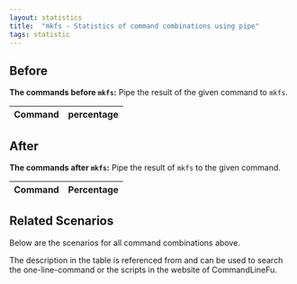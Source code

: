 ```yaml
---
layout: statistics
title:  "mkfs - Statistics of command combinations using pipe"
tags: statistic
---
```


## Before

__The commands before `mkfs`:__ Pipe the result of the given command to `mkfs`.

| Command | percentage |
|--------|--------|



## After

__The commands after `mkfs`:__ Pipe the result of `mkfs` to the given command.

| Command | Percentage | 
|-------|--------|



## Related Scenarios

Below are the scenarios for all command combinations above.

The description in the table is referenced from and can be used to search the one-line-command or the scripts in the website of CommandLineFu.




